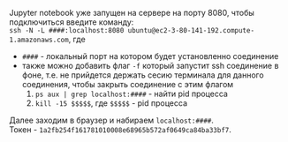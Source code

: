 Jupyter notebook уже запущен на сервере на порту 8080, чтобы подключиться введите команду:  
`ssh -N -L ####:localhost:8080 ubuntu@ec2-3-80-141-192.compute-1.amazonaws.com`, где  
* `####` - локальный порт на котором будет установленно соединение  
* также можно добавить флаг `-f` который запустит ssh соединение в фоне, т.е. не прийдется держать сесию терминала для данного соединения, чтобы закрыть соединение с этим флагом
  1. `ps aux | grep localhost:####` - найти pid процесса 
  2. `kill -15 $$$$$`, где `$$$$$` - pid процесса

Далее заходим в браузер и набираем `localhost:####`.  
Токен - `1a2fb254f161781010008e68965b572af0649ca84ba33bf7`.
